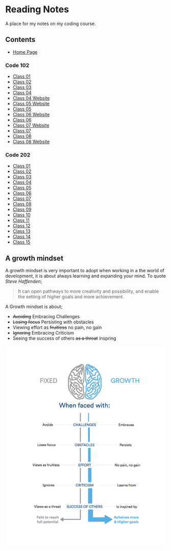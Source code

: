 # Reading Notes

A place for my notes on my coding course.

## Contents

- [Home Page](https://r-saunders.github.io/reading-notes)

### Code 102

- [Class 01](https://r-saunders.github.io/reading-notes/102/class-01)
- [Class 02](https://r-saunders.github.io/reading-notes/102/class-02)
- [Class 03](https://r-saunders.github.io/reading-notes/102/class-03)
- [Class 04](https://r-saunders.github.io/reading-notes/102/class-04)
- [Class 04 Website](https://r-saunders.github.io/reading-notes/102/class-04-website)
- [Class 05 Website](https://r-saunders.github.io/reading-notes/102/class-05-website)
- [Class 05](https://r-saunders.github.io/reading-notes/102/class-05)
- [Class 06 Website](https://r-saunders.github.io/reading-notes/102/class-06-website)
- [Class 06](https://r-saunders.github.io/reading-notes/102/class-06)
- [Class 07 Website](https://r-saunders.github.io/reading-notes/102/class-07-website)
- [Class 07](https://r-saunders.github.io/reading-notes/102/class-07)
- [Class 08](https://r-saunders.github.io/reading-notes/102/class-08)
- [Class 08 Website](https://r-saunders.github.io/reading-notes/102/class-08-website)

### Code 202

- [Class 01](https://r-saunders.github.io/reading-notes/202/class-01)
- [Class 02](https://r-saunders.github.io/reading-notes/202/class-02)
- [Class 03](https://r-saunders.github.io/reading-notes/202/class-03)
- [Class 04](https://r-saunders.github.io/reading-notes/202/class-04)
- [Class 05](https://r-saunders.github.io/reading-notes/202/class-05)
- [Class 06](https://r-saunders.github.io/reading-notes/202/class-06)
- [Class 07](https://r-saunders.github.io/reading-notes/202/class-07)
- [Class 08](https://r-saunders.github.io/reading-notes/202/class-08)
- [Class 09](https://r-saunders.github.io/reading-notes/202/class-09)
- [Class 10](https://r-saunders.github.io/reading-notes/202/class-10)
- [Class 11](https://r-saunders.github.io/reading-notes/202/class-11)
- [Class 12](https://r-saunders.github.io/reading-notes/202/class-12)
- [Class 13](https://r-saunders.github.io/reading-notes/202/class-13)
- [Class 14](https://r-saunders.github.io/reading-notes/202/class-14)
- [Class 15](https://r-saunders.github.io/reading-notes/202/class-15)

## **A growth mindset**

A growth mindset is very important to adopt when working in a the world of development, it is about always learning and expanding your mind. To quote _Steve Haffenden_;

> It can open pathways to more creativity and possibility, and enable the setting of higher goals and more achievement.

A Growth mindset is about;

- ~~Avoiding~~ Embracing Challenges
- ~~Losing focus~~ Persisting with obstacles
- Viewing effort as ~~fruitless~~ no pain, no gain
- ~~Ignoring~~ Embracing Criticism
- Seeing the success of others ~~as a threat~~ inspring

![Growth Mindset](NewGrowthMindset2.png)
